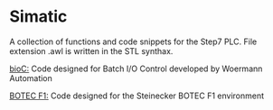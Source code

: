# Simatic
A collection of functions and code snippets for the Step7 PLC. File extension .awl is written in the STL synthax. 

[bioC:](/bioC) Code designed for Batch I/O Control developed by Woermann Automation

[BOTEC F1:](/BOTEC%20F1) Code designed for the Steinecker BOTEC F1 environment
